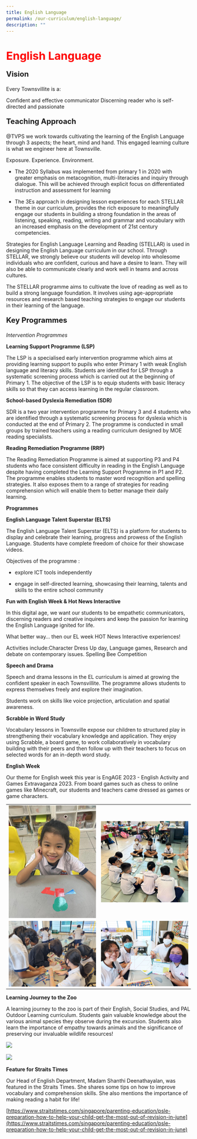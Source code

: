 ```yaml
---
title: English Language
permalink: /our-curriculum/english-language/
description: ""
---
```

<h1 style="color:red;font-size:30px">English Language</h1>

<p style="font-size:20px"><strong>Vision</strong></p>Every Townsvillite is a:

Confident and effective communicator
Discerning reader who is self-directed and passionate

<p style="font-size:20px"><strong>Teaching Approach</strong></p>

@TVPS we work towards cultivating the learning of the English Language through 3 aspects; the heart, mind and hand. This engaged learning culture is what we engineer here at Townsville.

Exposure. Experience. Environment.

*   The 2020 Syllabus was implemented from primary 1 in 2020 with greater emphasis on metacognition, multi-literacies and inquiry through dialogue. This will be achieved through explicit focus on differentiated instruction and assessment for learning
    
*   The 3Es approach in designing lesson experiences for each STELLAR theme in our curriculum, provides the rich exposure to meaningfully engage our students in building a strong foundation in the areas of listening, speaking, reading, writing and grammar and vocabulary with an increased emphasis on the development of 21st century competencies.
    

Strategies for English Language Learning and Reading (STELLAR) is used in designing the English Language curriculum in our school. Through STELLAR, we strongly believe our students will develop into wholesome individuals who are confident, curious and have a desire to learn. They will also be able to communicate clearly and work well in teams and across cultures.

The STELLAR programme aims to cultivate the love of reading as well as to build a strong language foundation. It involves using age-appropriate resources and research based teaching strategies to engage our students in their learning of the language.

<p style="font-size:20px"><strong>Key Programmes</strong></p>

*Intervention Programmes*

<strong>Learning Support Programme (LSP)</strong>

The LSP is a specialised early intervention programme which aims at providing learning support to pupils who enter Primary 1 with weak English language and literacy skills. Students are identified for LSP through a systematic screening process which is carried out at the beginning of Primary 1. The objective of the LSP is to equip students with basic literacy skills so that they can access learning in the regular classroom.

<strong>School-based Dyslexia Remediation (SDR)</strong>

SDR is a two year intervention programme for Primary 3 and 4 students who are identified through a systematic screening process for dyslexia which is conducted at the end of Primary 2. The programme is conducted in small groups by trained teachers using a reading curriculum designed by MOE reading specialists.

<strong>Reading Remediation Programme (RRP)</strong>

The Reading Remediation Programme is aimed at supporting P3 and P4 students who face consistent difficulty in reading in the English Language despite having completed the Learning Support Programme in P1 and P2. The programme enables students to master word recognition and spelling strategies. It also exposes them to a range of strategies for reading comprehension which will enable them to better manage their daily learning.

<strong>Programmes</strong>

<strong>English Language Talent Superstar (ELTS)</strong>

The English Language Talent Superstar (ELTS) is a platform for students to display and celebrate their learning, progress and prowess of the English Language. Students have complete freedom of choice for their showcase videos.&nbsp;

Objectives of the programme :

*   explore ICT tools independently
    
*   engage in self-directed learning, showcasing their learning, talents and skills to the entire school community
    

<strong>Fun with English Week &amp; Hot News Interactive</strong>

In this digital age, we want our students to be empathetic communicators, discerning readers and creative inquirers and keep the passion for learning the English Language ignited for life.&nbsp;

What better way… then our EL week HOT News Interactive experiences!&nbsp;

Activities include:Character Dress Up day, Language games, Research and debate on contemporary issues. Spelling Bee Competition

<strong>Speech and Drama</strong>

Speech and drama lessons in the EL curriculum is aimed at growing the confident speaker in each Townsvillite. The programme allows students to express themselves freely and explore their imagination.

Students work on skills like voice projection, articulation and spatial awareness.

<strong>Scrabble in Word Study</strong>

Vocabulary lessons in Townsville expose our children to structured play in strengthening their vocabulary knowledge and application. They enjoy using Scrabble, a board game, to work collaboratively in vocabulary building with their peers and then follow up with their teachers to focus on selected words for an in-depth word study.

<strong>English Week</strong>  

Our theme for English week this year is EngAGE 2023 - English Activity and Games Extravaganza 2023. From board games such as chess to online games like Minecraft, our students and teachers came dressed as games or game characters.&nbsp;

<table>
<tbody>
  <tr>
    <td>
			<img src="/images/Maths/maths%206.jpg"></td>
		<td><img src="/images/Maths/maths%207.jpg"></td>
  </tr>
  <tr>
    <td><img src="/images/Maths/maths%205.jpg"></td>
    <td><img src="/images/Maths/maths%204.jpg"></td>
  </tr>
</tbody>
</table>

  
  

<strong>Learning Journey to the Zoo</strong>

A learning journey to the zoo is part of their English, Social Studies, and PAL Outdoor Learning curriculum. Students gain valuable knowledge about the various animal species they observe during the excursion. Students also learn the importance of empathy towards animals and the significance of preserving our invaluable wildlife resources!

![](https://lh3.googleusercontent.com/7Brx93Nq9rlleliYruYRowYeETtfXLhmn0FsQJqUAO7bMYmWk40YOUsnZUfAb2sTgoFKWOtRqD8-J8XKr76nSQSrHQWwtWYc80ruUw1e6Cx4CB2hAkzOw_ZznirvcBw_bzmGrSesx-M8-4KQd60k4Tk)

![](https://lh3.googleusercontent.com/GBmej7KwR-3V7HMkqhykPu0qFceub-neL3HyGJtbkVYlKhcW98MdWuCbB7OOtUhJ8_jS7nasPGBfkdeJxngwCNwknSSvQgxvWwoDehMTKgbI9ymbrt2Vtb8Xa0N_np0_D5njbteeLPW5L6ktM69ruYo)

<strong>Feature for Straits Times</strong>

Our Head of English Department, Madam Shanthi Deenathayalan, was featured in the Straits Times. She shares some tips on how to improve vocabulary and comprehension skills. She also mentions the importance of making reading a habit for life!

[https://www.straitstimes.com/singapore/parenting-education/psle-preparation-how-to-help-your-child-get-the-most-out-of-revision-in-june](https://www.straitstimes.com/singapore/parenting-education/psle-preparation-how-to-help-your-child-get-the-most-out-of-revision-in-june)